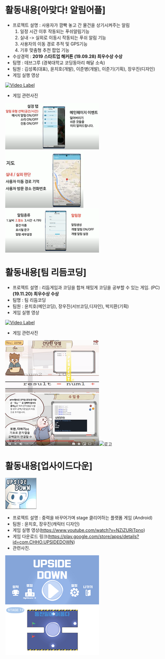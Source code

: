 # 활동내용[아맞다! 알림어플]
 * 프로젝트 설명 : 사용자가 깜빡 놓고 간 물건을 상기시켜주는 알림  
      1) 일정 시간 이후 작동되는 푸쉬알림기능  
      2) 실내 -> 실외로 이동시 작동되는 푸쉬 알림 기능  
      3) 사용자의 이동 경로 추적 및 GPS기능  
      4) 기후 맞춤형 추천 팝업 기능 
 * 수상경력 : **2019 스타트업 해커톤 (19.09.28) 최우수상 수상** 
 * 팀명 : 데브그루 (경북대학교 코딩동아리 해달 소속)
 * 팀원 : 김성록(대표), 윤치호(개발), 이준병(개발),  이준기(기획), 장우진(디자인)
 * 게임 실행 영상
 
 [![Video Label](http://img.youtube.com/vi/vB9AT9OazP4/0.jpg)](https://www.youtube.com/watch?v=vB9AT9OazP4)
 * 게임 관련사진
 
 ![로고](Readme/am1.PNG)![로고](Readme/am2.PNG)![로고](Readme/am3.PNG)

# 활동내용[팀 리듬코딩]
 * 프로젝트 설명 : 리듬게임과 코딩을 합쳐 재밌게 코딩을 공부할 수 있는 게임. (PC)  
 **(19.11.20) 최우수상 수상** 
 * 팀명 : 팀 리듬코딩
 * 팀원 : 윤치호(메인코딩), 장우진(서브코딩,디자인), 박지환(기획)
 * 게임 실행 영상
 
 [![Video Label](http://img.youtube.com/vi/sYgiWUvvGiQ/0.jpg)](https://www.youtube.com/watch?v=sYgiWUvvGiQ)
 * 게임 관련사진
 
 ![로고](Readme/rc1.PNG)![로고](Readme/rc2.PNG)![로고](Readme/rc3.PNG)
 
 
# 활동내용[업사이드다운]

![로고](Readme/ud1.png)
 * 프로젝트 설명 : 중력을 바꾸어가며 stage 클리어하는 플랫폼 게임 (Android)
 * 팀원 : 윤치호, 장우진(캐릭터 디자인)
 * 게임 실행 영상(https://www.youtube.com/watch?v=NZiZURiTpno)
 * 게임 다운로드 링크(https://play.google.com/store/apps/details?id=com.CHHO.UPSIDEDOWN)
 * 관련사진.
 
 ![로고](Readme/ud2.PNG)![로고](Readme/ud3.PNG)
 
